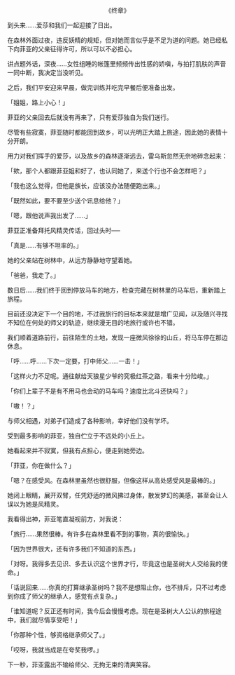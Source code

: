 <p align="center">《终章》</p>

到头来……爱莎和我们一起迎接了日出。

在森林外面过夜，违反妖精的规矩，但对她而言似乎是不足为道的问题。她已经私下向菲亚的父亲征得许可，所以可以不必担心。

讲点题外话，深夜……女性组睡的帐篷里频频传出性感的娇嗔，与拍打肌肤的声音一同中断，我决定当没听见。

之后，我们平安迎来早晨，做完训练并吃完早餐后便准备出发。

「姐姐，路上小心！」

菲亚的父亲回去后就没有再来了，只有爱莎独自为我们送行。

尽管有些寂寞，菲亚随时都能回到故乡，可以光明正大踏上旅途，因此她的表情十分开朗。

用力对我们挥手的爱莎，以及故乡的森林逐渐远去，雷乌斯忽然无奈地碎念起来：

「欸，那个人都跟菲亚姐和好了，也认同她了，来送个行也不会怎样吧？」

「我也这么觉得，但他是族长，应该没办法随便跑出来。」

「既然如此，要不要至少送个讯息给他？」

「嗯，跟他说声我出发了……」

菲亚正准备拜托风精灵传话，回过头时──

「真是……有够不坦率的。」

她的父亲站在树林中，从远方静静地守望着她。

「爸爸，我走了。」

数日后……我们终于回到停放马车的地方，检查完藏在树林里的马车后，重新踏上旅程。

目前还没决定下一个目的地，不过我旅行的目标本来就是增广见闻，以及随兴寻找不知位在何处的师父的轨迹，继续漫无目的地旅行或许也不错。

我们顺着道路前行，前往陌生的土地，发现一座微风徐徐的山丘，将马车停在那边休息。

「呼……呼……下次一定要，打中师父……一击！」

「这样火力不足呢。通往献给天狼星少爷的究极红茶之路，看来十分险峻。」

「你们上辈子不是有不用马也会动的马车吗？速度比北斗还快吗？」

「嗷！？」

与师父相遇，对弟子们造成了各种影响，幸好他们没有学坏。

受到最多影响的菲亚，独自伫立于不远处的小丘上。

她看起来并不寂寞，但我有点担心，便走到她旁边。

「菲亚，你在做什么？」

「嗯？在感受风。在森林里虽然也很舒服，但像这样从高处感受风是最棒的。」

她闭上眼睛，展开双臂，任凭舒适的微风拂过身体，散发梦幻的美感，甚至会让人误以为她是风精灵。

我看得出神，菲亚笔直凝视前方，对我说：

「旅行……果然很棒。有许多在森林里看不到的事物，真的很愉快。」

「因为世界很大，还有许多我们不知道的东西。」

「对呀。我得多去见识、多去认识这个世界才行，毕竟这也是圣树大人交给我的使命。」

「话说回来……你真的打算继承圣树吗？我不是想阻止你，也不排斥，只不过考虑到你成了师父的继承人，感觉有点复杂。」

「谁知道呢？反正还有时间，我今后会慢慢考虑。现在是圣树大人公认的旅程途中，我们就尽情享受吧！」

「你那种个性，够资格继承师父了。」

「哎呀，我就当成是在夸奖我啰。」

下一秒，菲亚露出不输给师父、无拘无束的清爽笑容。


